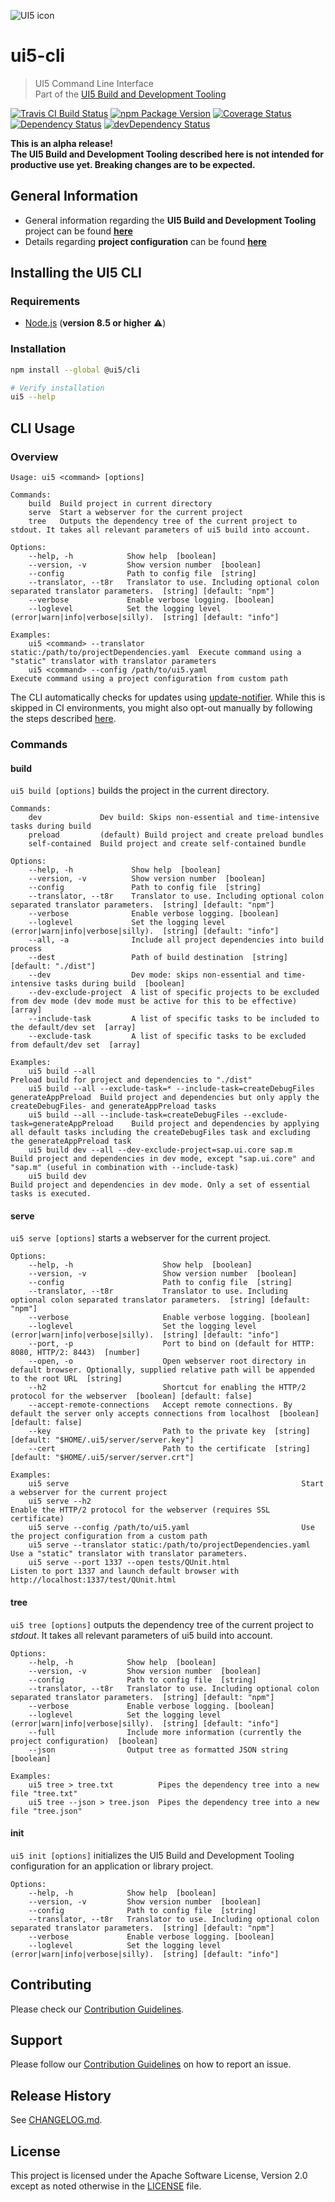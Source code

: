 ![UI5 icon](https://raw.githubusercontent.com/SAP/ui5-tooling/master/docs/images/UI5_logo_wide.png)

# ui5-cli
> UI5 Command Line Interface  
> Part of the [UI5 Build and Development Tooling](https://github.com/SAP/ui5-tooling)

[![Travis CI Build Status](https://travis-ci.org/SAP/ui5-cli.svg?branch=master)](https://travis-ci.org/SAP/ui5-cli)
[![npm Package Version](https://badge.fury.io/js/%40ui5%2Fcli.svg)](https://www.npmjs.com/package/@ui5/cli)
[![Coverage Status](https://coveralls.io/repos/github/SAP/ui5-cli/badge.svg)](https://coveralls.io/github/SAP/ui5-cli)
[![Dependency Status](https://david-dm.org/SAP/ui5-cli/master.svg)](https://david-dm.org/SAP/ui5-cli/master)
[![devDependency Status](https://david-dm.org/SAP/ui5-cli/master/dev-status.svg)](https://david-dm.org/SAP/ui5-cli/master#info=devDependencies)

**This is an alpha release!**  
**The UI5 Build and Development Tooling described here is not intended for productive use yet. Breaking changes are to be expected.**

## General Information
- General information regarding the **UI5 Build and Development Tooling** project can be found **[here](https://github.com/SAP/ui5-tooling)**
- Details regarding **project configuration** can be found **[here](https://github.com/SAP/ui5-project#configuration)**

## Installing the UI5 CLI
### Requirements
- [Node.js](https://nodejs.org/) (**version 8.5 or higher** ⚠️)

### Installation
```sh
npm install --global @ui5/cli

# Verify installation
ui5 --help
```

## CLI Usage
### Overview
```
Usage: ui5 <command> [options]

Commands:
	build  Build project in current directory
	serve  Start a webserver for the current project
	tree   Outputs the dependency tree of the current project to stdout. It takes all relevant parameters of ui5 build into account.

Options:
	--help, -h            Show help  [boolean]
	--version, -v         Show version number  [boolean]
	--config              Path to config file  [string]
	--translator, --t8r   Translator to use. Including optional colon separated translator parameters.  [string] [default: "npm"]
	--verbose             Enable verbose logging. [boolean]
	--loglevel            Set the logging level (error|warn|info|verbose|silly).  [string] [default: "info"]

Examples:
	ui5 <command> --translator static:/path/to/projectDependencies.yaml  Execute command using a "static" translator with translator parameters
	ui5 <command> --config /path/to/ui5.yaml                         Execute command using a project configuration from custom path
```

The CLI automatically checks for updates using [update-notifier](https://github.com/yeoman/update-notifier). While this is skipped in CI environments, you might also opt-out manually by following the steps described [here](https://github.com/yeoman/update-notifier/blob/master/readme.md#user-settings).

### Commands
#### build
`ui5 build [options]` builds the project in the current directory.
```
Commands:
	dev             Dev build: Skips non-essential and time-intensive tasks during build
	preload         (default) Build project and create preload bundles
	self-contained  Build project and create self-contained bundle

Options:
	--help, -h             Show help  [boolean]
	--version, -v          Show version number  [boolean]
	--config               Path to config file  [string]
	--translator, --t8r    Translator to use. Including optional colon separated translator parameters.  [string] [default: "npm"]
	--verbose              Enable verbose logging. [boolean]
	--loglevel             Set the logging level (error|warn|info|verbose|silly).  [string] [default: "info"]
	--all, -a              Include all project dependencies into build process
	--dest                 Path of build destination  [string] [default: "./dist"]
	--dev                  Dev mode: skips non-essential and time-intensive tasks during build  [boolean]
	--dev-exclude-project  A list of specific projects to be excluded from dev mode (dev mode must be active for this to be effective)  [array]
	--include-task         A list of specific tasks to be included to the default/dev set  [array]
	--exclude-task         A list of specific tasks to be excluded from default/dev set  [array]

Examples:
	ui5 build --all                                                                      Preload build for project and dependencies to "./dist"
	ui5 build --all --exclude-task=* --include-task=createDebugFiles generateAppPreload  Build project and dependencies but only apply the createDebugFiles- and generateAppPreload tasks
	ui5 build --all --include-task=createDebugFiles --exclude-task=generateAppPreload    Build project and dependencies by applying all default tasks including the createDebugFiles task and excluding the generateAppPreload task
	ui5 build dev --all --dev-exclude-project=sap.ui.core sap.m                          Build project and dependencies in dev mode, except "sap.ui.core" and "sap.m" (useful in combination with --include-task)
	ui5 build dev                                                                        Build project and dependencies in dev mode. Only a set of essential tasks is executed.
```
#### serve
`ui5 serve [options]` starts a webserver for the current project.
```
Options:
	--help, -h                    Show help  [boolean]
	--version, -v                 Show version number  [boolean]
	--config                      Path to config file  [string]
	--translator, --t8r           Translator to use. Including optional colon separated translator parameters.  [string] [default: "npm"]
	--verbose                     Enable verbose logging. [boolean]
	--loglevel                    Set the logging level (error|warn|info|verbose|silly).  [string] [default: "info"]
	--port, -p                    Port to bind on (default for HTTP: 8080, HTTP/2: 8443)  [number]
	--open, -o                    Open webserver root directory in default browser. Optionally, supplied relative path will be appended to the root URL  [string]
	--h2                          Shortcut for enabling the HTTP/2 protocol for the webserver  [boolean] [default: false]
	--accept-remote-connections   Accept remote connections. By default the server only accepts connections from localhost  [boolean] [default: false]
	--key                         Path to the private key  [string] [default: "$HOME/.ui5/server/server.key"]
	--cert                        Path to the certificate  [string] [default: "$HOME/.ui5/server/server.crt"]

Examples:
	ui5 serve                                                    Start a webserver for the current project
	ui5 serve --h2                                               Enable the HTTP/2 protocol for the webserver (requires SSL certificate)
	ui5 serve --config /path/to/ui5.yaml                         Use the project configuration from a custom path
	ui5 serve --translator static:/path/to/projectDependencies.yaml  Use a "static" translator with translator parameters.
	ui5 serve --port 1337 --open tests/QUnit.html                Listen to port 1337 and launch default browser with http://localhost:1337/test/QUnit.html
```
#### tree
`ui5 tree [options]` outputs the dependency tree of the current project to *stdout*. It takes all relevant parameters of ui5 build into account.
```
Options:
	--help, -h            Show help  [boolean]
	--version, -v         Show version number  [boolean]
	--config              Path to config file  [string]
	--translator, --t8r   Translator to use. Including optional colon separated translator parameters.  [string] [default: "npm"]
	--verbose             Enable verbose logging. [boolean]
	--loglevel            Set the logging level (error|warn|info|verbose|silly).  [string] [default: "info"]
	--full                Include more information (currently the project configuration)  [boolean]
	--json                Output tree as formatted JSON string  [boolean]

Examples:
	ui5 tree > tree.txt          Pipes the dependency tree into a new file "tree.txt"
	ui5 tree --json > tree.json  Pipes the dependency tree into a new file "tree.json"
```

#### init
`ui5 init [options]` initializes the UI5 Build and Development Tooling configuration for an application or library project.
```
Options:
	--help, -h            Show help  [boolean]
	--version, -v         Show version number  [boolean]
	--config              Path to config file  [string]
	--translator, --t8r   Translator to use. Including optional colon separated translator parameters.  [string] [default: "npm"]
	--verbose             Enable verbose logging. [boolean]
	--loglevel            Set the logging level (error|warn|info|verbose|silly).  [string] [default: "info"]
```

## Contributing
Please check our [Contribution Guidelines](https://github.com/SAP/ui5-tooling/blob/master/CONTRIBUTING.md).

## Support
Please follow our [Contribution Guidelines](https://github.com/SAP/ui5-tooling/blob/master/CONTRIBUTING.md#report-an-issue) on how to report an issue.

## Release History
See [CHANGELOG.md](CHANGELOG.md).

## License
This project is licensed under the Apache Software License, Version 2.0 except as noted otherwise in the [LICENSE](/LICENSE.txt) file.
